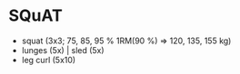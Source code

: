 # SQuAT
* squat (3x3; 75, 85, 95 % 1RM(90 %) => 120, 135, 155 kg)
* lunges (5x) | sled (5x)
* leg curl (5x10)

